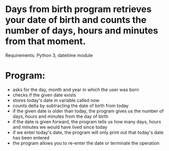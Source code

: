 # Days from birth program retrieves your date of birth and counts the number of days, hours and minutes from that moment.

Requirements: Python 3, datetime module

# Program:
- asks for the day, month and year in which the user was born
- checks if the given date exists
- stores today's date in variable called now
- counts delta by subtracting the date of birth from today
- if the given date is older than today, the program gives us the number of days,
   hours and minutes from the day of birth
- if the date is given forward, the program tells us how many
   days, hours and minutes we would have lived since today
- if we enter today's date, the program will only print out that today's date has been entered
- the program allows you to re-enter the date or terminate the operation

